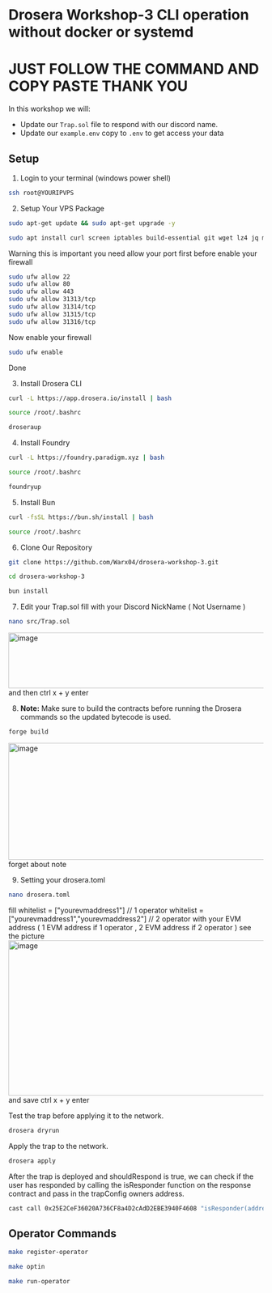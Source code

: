 # Drosera Workshop-3 CLI operation without docker or systemd

# JUST FOLLOW THE COMMAND AND COPY PASTE THANK YOU

In this workshop we will:

- Update our `Trap.sol` file to respond with our discord name.
- Update our `example.env` copy to `.env` to get access your data

## Setup
1. Login to your terminal (windows power shell)
```bash
ssh root@YOURIPVPS
```
2. Setup Your VPS Package 
```bash
sudo apt-get update && sudo apt-get upgrade -y
```
```bash
sudo apt install curl screen iptables build-essential git wget lz4 jq make gcc nano automake autoconf tmux htop nvme-cli libgbm1 pkg-config libssl-dev libleveldb-dev tar clang bsdmainutils ncdu unzip libleveldb-dev ca-certificates  -y
```
Warning this is important you need allow your port first before enable your firewall
```bash
sudo ufw allow 22
sudo ufw allow 80
sudo ufw allow 443
sudo ufw allow 31313/tcp
sudo ufw allow 31314/tcp
sudo ufw allow 31315/tcp
sudo ufw allow 31316/tcp
```
Now enable your firewall
```bash
sudo ufw enable
```
Done 

3. Install Drosera CLI
```bash
curl -L https://app.drosera.io/install | bash
```
```bash
source /root/.bashrc
```
```bash
droseraup
```
4. Install Foundry
```bash
curl -L https://foundry.paradigm.xyz | bash
```
```bash
source /root/.bashrc
```
```bash
foundryup
```
5. Install Bun
```bash
curl -fsSL https://bun.sh/install | bash
```
```bash
source /root/.bashrc
```
6. Clone Our Repository
```bash
git clone https://github.com/Warx04/drosera-workshop-3.git
```
```bash
cd drosera-workshop-3
```
```bash
bun install
```
7. Edit your Trap.sol fill with your Discord NickName ( Not Username )
```bash
nano src/Trap.sol
```
<img width="684" height="110" alt="image" src="https://github.com/user-attachments/assets/7c5254f6-f11b-46ea-adbb-f5d24d46457c" />
and then ctrl x + y enter

8. **Note:** Make sure to build the contracts before running the Drosera commands so the updated bytecode is used.
```bash
forge build
```
<img width="706" height="231" alt="image" src="https://github.com/user-attachments/assets/39c6b7c0-ebc2-4657-8c93-4e480b7b809b" />
forget about note

9. Setting your drosera.toml
```bash
nano drosera.toml
```
fill 
whitelist = ["yourevmaddress1"] // 1 operator
whitelist = ["yourevmaddress1","yourevmaddress2"] // 2 operator
with your EVM address ( 1 EVM address if 1 operator , 2 EVM address if 2 operator )
see the picture 
<img width="517" height="307" alt="image" src="https://github.com/user-attachments/assets/59597481-3e57-4498-ba5c-cbb99e0de3cb" />
and save ctrl x + y enter

Test the trap before applying it to the network.

```bash
drosera dryrun
```

Apply the trap to the network.

```bash
drosera apply
```

After the trap is deployed and shouldRespond is true, we can check if the user has responded by calling the isResponder function on the response contract and pass in the trapConfig owners address.

```bash
cast call 0x25E2CeF36020A736CF8a4D2cAdD2EBE3940F4608 "isResponder(address)(bool)" <owner_address> --rpc-url https://0xrpc.io/hoodi
```

## Operator Commands

```bash
make register-operator
```

```bash
make optin
```

```bash
make run-operator
```
